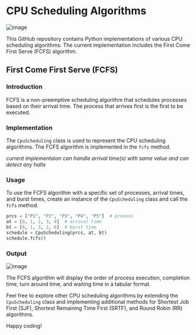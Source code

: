 # CPU Scheduling Algorithms
![image](https://github.com/coderatul/cpu-sheduling/assets/72141859/8efac342-4365-496c-b446-a1644fdc1f7a)


This GitHub repository contains Python implementations of various CPU scheduling algorithms. The current implementation includes the First Come First Serve (FCFS) algorithm.

## First Come First Serve (FCFS)

### Introduction
FCFS is a non-preemptive scheduling algorithm that schedules processes based on their arrival time. The process that arrives first is the first to be executed.

### Implementation

The `CpuScheduling` class is used to represent the CPU scheduling algorithms. The FCFS algorithm is implemented in the `fcfs` method.

*current implementaion can handle arrival time(s) with same value and can detect any halts*

### Usage

To use the FCFS algorithm with a specific set of processes, arrival times, and burst times, create an instance of the `CpuScheduling` class and call the `fcfs` method.

```python
prcs = ["P1", "P2", "P3", "P4", "P5"]  # process
at = [0, 1, 2, 3, 4]  # arrival time
bt = [8, 1, 3, 2, 6]  # burst time
schedule = CpuScheduling(prcs, at, bt)
schedule.fcfs()
```
### Output
![image](https://github.com/coderatul/cpu-sheduling/assets/72141859/4017f4a0-d374-42d4-8e10-6cf3ae622b56)


The FCFS algorithm will display the order of process execution, completion time, turn around time, and waiting time in a tabular format.

Feel free to explore other CPU scheduling algorithms by extending the `CpuScheduling` class and implementing additional methods for Shortest Job First (SJF), Shortest Remaining Time First (SRTF), and Round Robin (RR) algorithms.

Happy coding!
